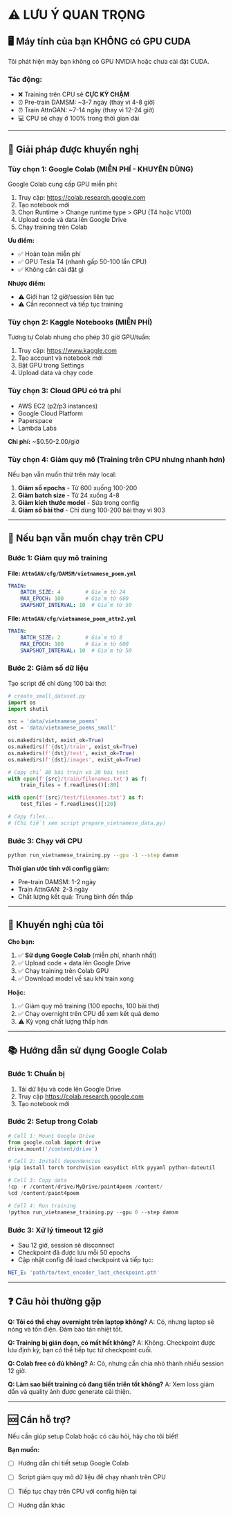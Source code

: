 # ⚠️ LƯU Ý QUAN TRỌNG

## 🖥️ Máy tính của bạn KHÔNG có GPU CUDA

Tôi phát hiện máy bạn không có GPU NVIDIA hoặc chưa cài đặt CUDA. 

### **Tác động:**
- ❌ Training trên CPU sẽ **CỰC KỲ CHẬM**
- ⏰ Pre-train DAMSM: ~3-7 ngày (thay vì 4-8 giờ)
- ⏰ Train AttnGAN: ~7-14 ngày (thay vì 12-24 giờ)
- 💻 CPU sẽ chạy ở 100% trong thời gian dài

---

## 🚀 Giải pháp được khuyến nghị

### **Tùy chọn 1: Google Colab (MIỄN PHÍ - KHUYÊN DÙNG)**

Google Colab cung cấp GPU miễn phí:

1. Truy cập: https://colab.research.google.com
2. Tạo notebook mới
3. Chọn Runtime > Change runtime type > GPU (T4 hoặc V100)
4. Upload code và data lên Google Drive
5. Chạy training trên Colab

**Ưu điểm:**
- ✅ Hoàn toàn miễn phí
- ✅ GPU Tesla T4 (nhanh gấp 50-100 lần CPU)
- ✅ Không cần cài đặt gì

**Nhược điểm:**
- ⚠️ Giới hạn 12 giờ/session liên tục
- ⚠️ Cần reconnect và tiếp tục training

### **Tùy chọn 2: Kaggle Notebooks (MIỄN PHÍ)**

Tương tự Colab nhưng cho phép 30 giờ GPU/tuần:

1. Truy cập: https://www.kaggle.com
2. Tạo account và notebook mới
3. Bật GPU trong Settings
4. Upload data và chạy code

### **Tùy chọn 3: Cloud GPU có trả phí**

- AWS EC2 (p2/p3 instances)
- Google Cloud Platform
- Paperspace
- Lambda Labs

**Chi phí:** ~$0.50-2.00/giờ

### **Tùy chọn 4: Giảm quy mô (Training trên CPU nhưng nhanh hơn)**

Nếu bạn vẫn muốn thử trên máy local:

1. **Giảm số epochs** - Từ 600 xuống 100-200
2. **Giảm batch size** - Từ 24 xuống 4-8
3. **Giảm kích thước model** - Sửa trong config
4. **Giảm số bài thơ** - Chỉ dùng 100-200 bài thay vì 903

---

## 📝 Nếu bạn vẫn muốn chạy trên CPU

### **Bước 1: Giảm quy mô training**

**File: `AttnGAN/cfg/DAMSM/vietnamese_poem.yml`**
```yaml
TRAIN:
    BATCH_SIZE: 4        # Giảm từ 24
    MAX_EPOCH: 100       # Giảm từ 600
    SNAPSHOT_INTERVAL: 10  # Giảm từ 50
```

**File: `AttnGAN/cfg/vietnamese_poem_attn2.yml`**
```yaml
TRAIN:
    BATCH_SIZE: 2        # Giảm từ 8
    MAX_EPOCH: 100       # Giảm từ 600
    SNAPSHOT_INTERVAL: 10  # Giảm từ 50
```

### **Bước 2: Giảm số dữ liệu**

Tạo script để chỉ dùng 100 bài thơ:

```python
# create_small_dataset.py
import os
import shutil

src = 'data/vietnamese_poems'
dst = 'data/vietnamese_poems_small'

os.makedirs(dst, exist_ok=True)
os.makedirs(f'{dst}/train', exist_ok=True)
os.makedirs(f'{dst}/test', exist_ok=True)
os.makedirs(f'{dst}/images', exist_ok=True)

# Copy chỉ 80 bài train và 20 bài test
with open(f'{src}/train/filenames.txt') as f:
    train_files = f.readlines()[:80]

with open(f'{src}/test/filenames.txt') as f:
    test_files = f.readlines()[:20]

# Copy files...
# (Chi tiết xem script prepare_vietnamese_data.py)
```

### **Bước 3: Chạy với CPU**

```bash
python run_vietnamese_training.py --gpu -1 --step damsm
```

**Thời gian ước tính với config giảm:**
- Pre-train DAMSM: 1-2 ngày
- Train AttnGAN: 2-3 ngày
- Chất lượng kết quả: Trung bình đến thấp

---

## 🎯 Khuyến nghị của tôi

**Cho bạn:**

1. ✅ **Sử dụng Google Colab** (miễn phí, nhanh nhất)
2. ✅ Upload code + data lên Google Drive
3. ✅ Chạy training trên Colab GPU
4. ✅ Download model về sau khi train xong

**Hoặc:**

1. ✅ Giảm quy mô training (100 epochs, 100 bài thơ)
2. ✅ Chạy overnight trên CPU để xem kết quả demo
3. ⚠️ Kỳ vọng chất lượng thấp hơn

---

## 📚 Hướng dẫn sử dụng Google Colab

### **Bước 1: Chuẩn bị**

1. Tải dữ liệu và code lên Google Drive
2. Truy cập https://colab.research.google.com
3. Tạo notebook mới

### **Bước 2: Setup trong Colab**

```python
# Cell 1: Mount Google Drive
from google.colab import drive
drive.mount('/content/drive')

# Cell 2: Install dependencies
!pip install torch torchvision easydict nltk pyyaml python-dateutil

# Cell 3: Copy data
!cp -r /content/drive/MyDrive/paint4poem /content/
%cd /content/paint4poem

# Cell 4: Run training
!python run_vietnamese_training.py --gpu 0 --step damsm
```

### **Bước 3: Xử lý timeout 12 giờ**

- Sau 12 giờ, session sẽ disconnect
- Checkpoint đã được lưu mỗi 50 epochs
- Cập nhật config để load checkpoint và tiếp tục:

```yaml
NET_E: 'path/to/text_encoder_last_checkpoint.pth'
```

---

## ❓ Câu hỏi thường gặp

**Q: Tôi có thể chạy overnight trên laptop không?**
A: Có, nhưng laptop sẽ nóng và tốn điện. Đảm bảo tản nhiệt tốt.

**Q: Training bị gián đoạn, có mất hết không?**
A: Không. Checkpoint được lưu định kỳ, bạn có thể tiếp tục từ checkpoint cuối.

**Q: Colab free có đủ không?**
A: Có, nhưng cần chia nhỏ thành nhiều session 12 giờ.

**Q: Làm sao biết training có đang tiến triển tốt không?**
A: Xem loss giảm dần và quality ảnh được generate cải thiện.

---

## 🆘 Cần hỗ trợ?

Nếu cần giúp setup Colab hoặc có câu hỏi, hãy cho tôi biết!

**Bạn muốn:**
- [ ] Hướng dẫn chi tiết setup Google Colab
- [ ] Script giảm quy mô dữ liệu để chạy nhanh trên CPU
- [ ] Tiếp tục chạy trên CPU với config hiện tại
- [ ] Hướng dẫn khác

